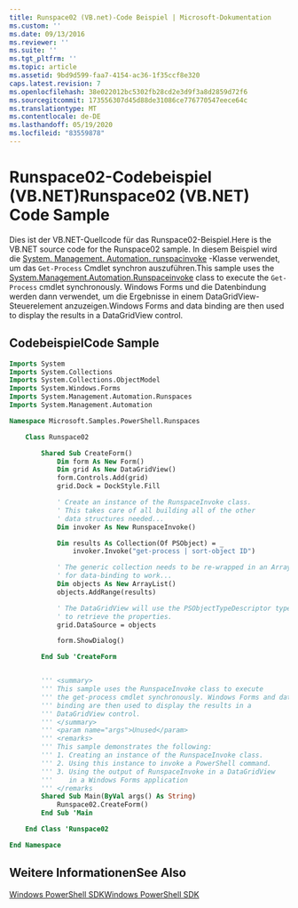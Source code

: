 ```yaml
---
title: Runspace02 (VB.net)-Code Beispiel | Microsoft-Dokumentation
ms.custom: ''
ms.date: 09/13/2016
ms.reviewer: ''
ms.suite: ''
ms.tgt_pltfrm: ''
ms.topic: article
ms.assetid: 9bd9d599-faa7-4154-ac36-1f35ccf8e320
caps.latest.revision: 7
ms.openlocfilehash: 38e022012bc5302fb28cd2e3d9f3a8d2859d72f6
ms.sourcegitcommit: 173556307d45d88de31086ce776770547eece64c
ms.translationtype: MT
ms.contentlocale: de-DE
ms.lasthandoff: 05/19/2020
ms.locfileid: "83559878"
---
```

# <a name="runspace02-vbnet-code-sample"></a><span data-ttu-id="75221-102">Runspace02-Codebeispiel (VB.NET)</span><span class="sxs-lookup"><span data-stu-id="75221-102">Runspace02 (VB.NET) Code Sample</span></span>

<span data-ttu-id="75221-103">Dies ist der VB.NET-Quellcode für das Runspace02-Beispiel.</span><span class="sxs-lookup"><span data-stu-id="75221-103">Here is the VB.NET source code for the Runspace02 sample.</span></span> <span data-ttu-id="75221-104">In diesem Beispiel wird die [System. Management. Automation. runspacinvoke](/dotnet/api/System.Management.Automation.RunspaceInvoke) -Klasse verwendet, um das `Get-Process` Cmdlet synchron auszuführen.</span><span class="sxs-lookup"><span data-stu-id="75221-104">This sample uses the [System.Management.Automation.Runspaceinvoke](/dotnet/api/System.Management.Automation.RunspaceInvoke) class to execute the `Get-Process` cmdlet synchronously.</span></span> <span data-ttu-id="75221-105">Windows Forms und die Datenbindung werden dann verwendet, um die Ergebnisse in einem DataGridView-Steuerelement anzuzeigen.</span><span class="sxs-lookup"><span data-stu-id="75221-105">Windows Forms and data binding are then used to display the results in a DataGridView control.</span></span>

## <a name="code-sample"></a><span data-ttu-id="75221-106">Codebeispiel</span><span class="sxs-lookup"><span data-stu-id="75221-106">Code Sample</span></span>

```vb
Imports System
Imports System.Collections
Imports System.Collections.ObjectModel
Imports System.Windows.Forms
Imports System.Management.Automation.Runspaces
Imports System.Management.Automation

Namespace Microsoft.Samples.PowerShell.Runspaces

    Class Runspace02

        Shared Sub CreateForm()
            Dim form As New Form()
            Dim grid As New DataGridView()
            form.Controls.Add(grid)
            grid.Dock = DockStyle.Fill

            ' Create an instance of the RunspaceInvoke class.
            ' This takes care of all building all of the other
            ' data structures needed...
            Dim invoker As New RunspaceInvoke()

            Dim results As Collection(Of PSObject) = _
                invoker.Invoke("get-process | sort-object ID")

            ' The generic collection needs to be re-wrapped in an ArrayList
            ' for data-binding to work...
            Dim objects As New ArrayList()
            objects.AddRange(results)

            ' The DataGridView will use the PSObjectTypeDescriptor type
            ' to retrieve the properties.
            grid.DataSource = objects

            form.ShowDialog()

        End Sub 'CreateForm


        ''' <summary>
        ''' This sample uses the RunspaceInvoke class to execute
        ''' the get-process cmdlet synchronously. Windows Forms and data
        ''' binding are then used to display the results in a
        ''' DataGridView control.
        ''' </summary>
        ''' <param name="args">Unused</param>
        ''' <remarks>
        ''' This sample demonstrates the following:
        ''' 1. Creating an instance of the RunspaceInvoke class.
        ''' 2. Using this instance to invoke a PowerShell command.
        ''' 3. Using the output of RunspaceInvoke in a DataGridView
        '''    in a Windows Forms application
        ''' </remarks
        Shared Sub Main(ByVal args() As String)
            Runspace02.CreateForm()
        End Sub 'Main

    End Class 'Runspace02

End Namespace
```

<!-- TODO!!!: [!code-csharp[Runspace02.vb](../../powershell-sdk-samples/SDK-2.0/vb/Runspace02/Runspace02.vb#L09-L68 "Runspace02.vb")] -->

## <a name="see-also"></a><span data-ttu-id="75221-107">Weitere Informationen</span><span class="sxs-lookup"><span data-stu-id="75221-107">See Also</span></span>

[<span data-ttu-id="75221-108">Windows PowerShell SDK</span><span class="sxs-lookup"><span data-stu-id="75221-108">Windows PowerShell SDK</span></span>](../windows-powershell-reference.md)
